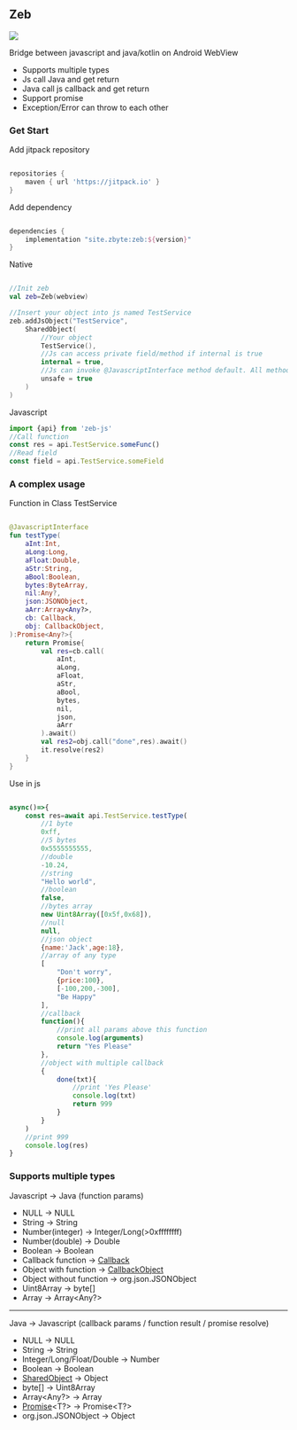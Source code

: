 ## Zeb

[![](https://jitpack.io/v/site.zbyte/zeb.svg)](https://jitpack.io/#site.zbyte/zeb)

Bridge between javascript and java/kotlin on Android WebView

- Supports multiple types
- Js call Java and get return
- Java call js callback and get return
- Support promise
- Exception/Error can throw to each other

### Get Start

Add jitpack repository

```groovy

repositories {
    maven { url 'https://jitpack.io' }
}

```

Add dependency

```groovy

dependencies {
    implementation "site.zbyte:zeb:${version}"
}

```

Native

```kotlin

//Init zeb
val zeb=Zeb(webview)

//Insert your object into js named TestService
zeb.addJsObject("TestService", 
    SharedObject(
        //Your object
        TestService(),
        //Js can access private field/method if internal is true
        internal = true,
        //Js can invoke @JavascriptInterface method default. All method available if unsafe is true
        unsafe = true
    )
)

```

Javascript

```js
import {api} from 'zeb-js'
//Call function
const res = api.TestService.someFunc()
//Read field
const field = api.TestService.someField
```

### A complex usage

Function in Class TestService

```kotlin

@JavascriptInterface
fun testType(
    aInt:Int,
    aLong:Long,
    aFloat:Double,
    aStr:String,
    aBool:Boolean,
    bytes:ByteArray,
    nil:Any?,
    json:JSONObject,
    aArr:Array<Any?>,
    cb: Callback,
    obj: CallbackObject,
):Promise<Any?>{
    return Promise{
        val res=cb.call(
            aInt,
            aLong,
            aFloat,
            aStr,
            aBool,
            bytes,
            nil,
            json,
            aArr
        ).await()
        val res2=obj.call("done",res).await()
        it.resolve(res2)
    }
}
```

Use in js

```js

async()=>{
    const res=await api.TestService.testType(
        //1 byte
        0xff,
        //5 bytes
        0x5555555555,
        //double
        -10.24,
        //string
        "Hello world",
        //boolean
        false,
        //bytes array
        new Uint8Array([0x5f,0x68]),
        //null
        null,
        //json object
        {name:'Jack',age:18},
        //array of any type
        [
            "Don't worry",
            {price:100},
            [-100,200,-300],
            "Be Happy"
        ],
        //callback
        function(){
            //print all params above this function
            console.log(arguments)
            return "Yes Please"
        },
        //object with multiple callback
        {
            done(txt){
                //print 'Yes Please'
                console.log(txt)
                return 999
            }
        }
    )
    //print 999
    console.log(res)
}
```

### Supports multiple types

Javascript -> Java (function params)

- NULL -> NULL
- String -> String
- Number(integer) -> Integer/Long(>0xffffffff)
- Number(double) -> Double
- Boolean -> Boolean
- Callback function -> [Callback](https://github.com/gogogoghost/Zeb/blob/master/zeb/src/main/java/site/zbyte/zeb/callback/Callback.kt)
- Object with function -> [CallbackObject](https://github.com/gogogoghost/Zeb/blob/master/zeb/src/main/java/site/zbyte/zeb/callback/CallbackObject.kt)
- Object without function -> org.json.JSONObject
- Uint8Array -> byte[]
- Array -> Array<Any?>

---

Java -> Javascript (callback params / function result / promise resolve)

- NULL -> NULL
- String -> String
- Integer/Long/Float/Double -> Number
- Boolean -> Boolean
- [SharedObject](https://github.com/gogogoghost/Zeb/blob/master/zeb/src/main/java/site/zbyte/zeb/data/SharedObject.kt) -> Object
- byte[] -> Uint8Array
- Array<Any?> -> Array
- [Promise](https://github.com/gogogoghost/Zeb/blob/master/zeb/src/main/java/site/zbyte/zeb/callback/Promise.kt)<T?> -> Promise<T?>
- org.json.JSONObject -> Object
